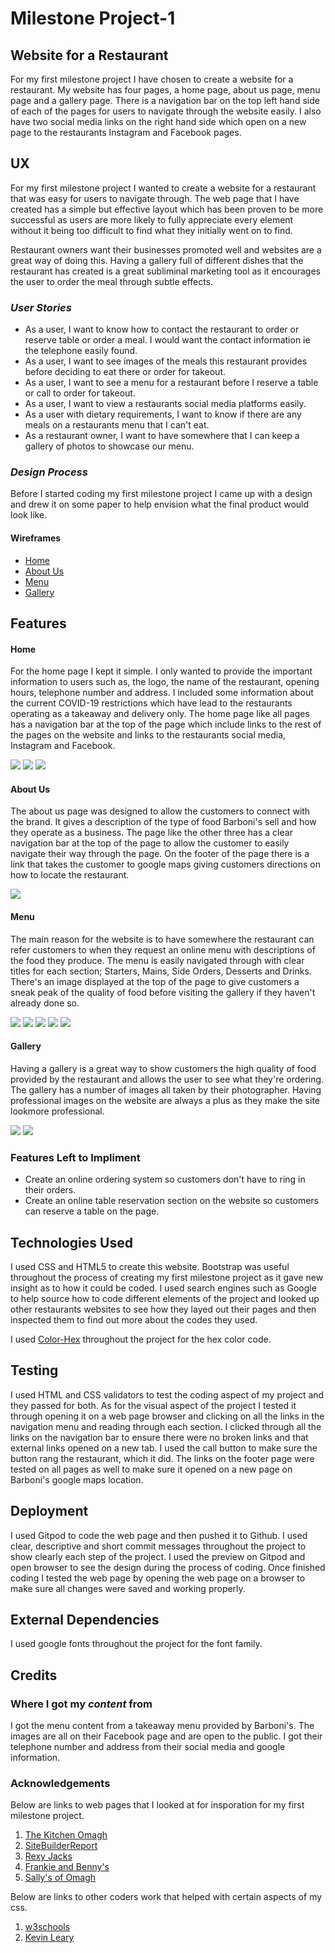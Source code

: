 # Milestone Project-1
<h2>Website for a Restaurant</h2>
For my first milestone project I have chosen to create a website for a restaurant.  My website has four pages, a home page, about us page, menu page and a gallery page. There is a navigation bar on the top left hand side of each of the pages for users to navigate through the website easily.  I also have two social media links on the right hand side which open on a new page to the restaurants Instagram and Facebook pages. 

<h2>UX</h2>
<p>For my first milestone project I wanted to create a website for a restaurant that was easy for users to navigate through.  The web page that I have created has a simple but effective layout which has been proven to be more successful as users are more likely to fully appreciate every element without it being too difficult to find what they initially went on to find. </p>
<p>Restaurant owners want their businesses promoted well and websites are a great way of doing this.  Having a gallery full of different dishes that the restaurant has created is a great subliminal marketing tool as it encourages the user to order the meal through subtle effects.
</p>
<h3><em>User Stories</em></h3>
<ul>
<li>As a user, I want to know how to contact the restaurant to order or reserve table or order a meal. I would want the contact information ie the telephone easily found.</li>
<li>As a user, I want to see images of the meals this restaurant provides before deciding to eat there or order for takeout.</li>
<li>As a user, I want to see a menu for a restaurant before I reserve a table or call to order for takeout.</li>
<li>As a user, I want to view a restaurants social media platforms easily.</li>
<li>As a user with dietary requirements, I want to know if there are any meals on a restaurants menu that I can't eat.</li>
<li>As a restaurant owner, I want to have somewhere that I can keep a gallery of photos to showcase our menu.</li>
</ul>
<h3><em>Design Process</em></h3>
<p>Before I started coding my first milestone project I came up with a design and drew it on some paper to help envision what the final product would look like.</p>
<h4>Wireframes</h4>
<ul>
<li><a class="active" href="https://scontent.flhr2-1.fna.fbcdn.net/v/t1.0-9/157413606_817051495560149_6524045668720899940_o.jpg?_nc_cat=109&ccb=3&_nc_sid=730e14&_nc_ohc=5WPlWOxWyvgAX_EWClp&_nc_ht=scontent.flhr2-1.fna&oh=f6f28105ebcbeb642e24328c7c522f8a&oe=60669B81" target="_blank">Home</a></li>
<li><a class="active" href="https://scontent.flhr2-1.fna.fbcdn.net/v/t1.0-9/158105990_817051492226816_7121248323657545866_o.jpg?_nc_cat=107&ccb=3&_nc_sid=730e14&_nc_ohc=to1n3NwWVDIAX9tpM52&_nc_ht=scontent.flhr2-1.fna&oh=d6baa88bf14e9811656ca2e2711dd705&oe=60665021" target="_blank">About Us</a></li>
<li><a class="active" href="https://scontent.flhr2-1.fna.fbcdn.net/v/t1.0-9/157626887_817051438893488_6876105387591413591_o.jpg?_nc_cat=106&ccb=3&_nc_sid=730e14&_nc_ohc=0eQlDLrmM3kAX_3Ag2m&_nc_ht=scontent.flhr2-1.fna&oh=e5a937be8c042ed96c76662b8554bdc5&oe=6068A207" target="_blank">Menu</a></li>
<li><a class="active" href="https://scontent.flhr2-2.fna.fbcdn.net/v/t1.0-9/156988651_817051402226825_6057177616481124175_o.jpg?_nc_cat=108&ccb=3&_nc_sid=730e14&_nc_ohc=L90owXn3fKMAX_7WWn6&_nc_ht=scontent.flhr2-2.fna&oh=757440a049cc7e629490a071e39ac1cf&oe=60673B42" target="_blank">Gallery</a></li>
</ul>

<h2>Features</h2>

<h4>Home</h4>
<p>For the home page I kept it simple.  I only wanted to provide the important information to users such as, the logo, the name of the restaurant, opening hours, telephone number and address.  I included some information about the current COVID-19 restrictions which have lead to the restaurants operating as a takeaway and delivery only. The home page like all pages has a navigation bar at the top of the page which include links to the rest of the pages on the website and links to the restaurants social media, Instagram and Facebook.</p>
<img src="https://scontent.flhr2-2.fna.fbcdn.net/v/t1.0-9/157394665_817074385557860_309376773104296873_o.jpg?_nc_cat=102&ccb=3&_nc_sid=730e14&_nc_ohc=8rhdaOYcFDsAX9QvlmE&_nc_ht=scontent.flhr2-2.fna&oh=a39da4c77b123369cd28d678f6c24739&oe=6068308F">
<img src="https://scontent.flhr2-2.fna.fbcdn.net/v/t1.0-9/157371600_817074502224515_9025095331910187208_o.jpg?_nc_cat=111&ccb=3&_nc_sid=730e14&_nc_ohc=3JvpjIpP8TMAX_N1M4y&_nc_ht=scontent.flhr2-2.fna&oh=cbf661feeaf82554789cfc72d9e16502&oe=6065FC69">
<img src="https://scontent.flhr2-1.fna.fbcdn.net/v/t1.0-9/157726378_817074538891178_2049107221846452757_o.jpg?_nc_cat=103&ccb=3&_nc_sid=730e14&_nc_ohc=1p4rNK_0FAkAX8J3pr5&_nc_ht=scontent.flhr2-1.fna&oh=6e9ab3bf213379a655b90ee1b22d4273&oe=60668713">

<h4>About Us</h4>
<p>The about us page was designed to allow the customers to connect with the brand.  It gives a description of the type of food Barboni's sell and how they operate as a business. The page like the other three has a clear navigation bar at the top of the page to allow the customer to easily navigate their way through the page.  On the footer of the page there is a link that takes the customer to google maps giving customers directions on how to locate the restaurant.</p>
<img src="https://scontent.flhr2-1.fna.fbcdn.net/v/t1.0-9/157644117_817074348891197_6547956745150460660_o.jpg?_nc_cat=106&ccb=3&_nc_sid=730e14&_nc_ohc=CVsiEmr5zgYAX_O0mzX&_nc_ht=scontent.flhr2-1.fna&oh=a3d15891fe8fd09e5b420cdfc0f353df&oe=60661B0F">

<h4>Menu</h4>
<p>The main reason for the website is to have somewhere the restaurant can refer customers to when they request an online menu with descriptions of the food they produce.  The menu is easily navigated through with clear titles for each section; Starters, Mains, Side Orders, Desserts and Drinks.  There's an image displayed at the top of the page to give customers a sneak peak of the quality of food before visiting the gallery if they haven't already done so.</p>
<img src="https://scontent.flhr2-1.fna.fbcdn.net/v/t1.0-9/157375126_817074478891184_3518067231158929208_o.jpg?_nc_cat=106&ccb=3&_nc_sid=730e14&_nc_ohc=0S5R0uN9wDcAX-J9qYX&_nc_ht=scontent.flhr2-1.fna&oh=4f0c415ac291bf0a4e1d28a67e4994d6&oe=60674A79">
<img src="https://scontent.flhr2-2.fna.fbcdn.net/v/t1.0-9/157166388_817074412224524_3901735184359298290_o.jpg?_nc_cat=104&ccb=3&_nc_sid=730e14&_nc_ohc=EpXfI_B2sbQAX_zrXBQ&_nc_ht=scontent.flhr2-2.fna&oh=80863db0cbb978b2ef3b4049d8497eae&oe=6067C988">
<img src="https://scontent.flhr2-2.fna.fbcdn.net/v/t1.0-9/157068671_817074342224531_6591986998014238958_o.jpg?_nc_cat=104&ccb=3&_nc_sid=730e14&_nc_ohc=kRyEn5hMgDEAX-GRBWA&_nc_ht=scontent.flhr2-2.fna&oh=5871ad343d4b6269a85c2f99be0624aa&oe=606946EC">
<img src="https://scontent.flhr2-2.fna.fbcdn.net/v/t1.0-9/157359511_817074338891198_8680463101323881059_o.jpg?_nc_cat=108&ccb=3&_nc_sid=730e14&_nc_ohc=WpJ2Xwg4z4cAX_XMl8l&_nc_ht=scontent.flhr2-2.fna&oh=fc158206f5dc4580250ae6bbc23408f4&oe=6068185C">
<img src="https://scontent.flhr2-1.fna.fbcdn.net/v/t1.0-9/157846978_817074432224522_2300070277214405985_o.jpg?_nc_cat=109&ccb=3&_nc_sid=730e14&_nc_ohc=-jJJgNmhz9YAX_8RFoe&_nc_ht=scontent.flhr2-1.fna&oh=16ecba37d8d6d20e9494e530c51473f9&oe=60687328">

<h4>Gallery</h4>
<p>Having a gallery is a great way to show customers the high quality of food provided by the restaurant and allows the user to see what they're ordering.  The gallery has a number of images all taken by their photographer.  Having professional images on the website are always a plus as they make the site lookmore professional.</p>
<img src="https://scontent.flhr2-1.fna.fbcdn.net/v/t1.0-9/157679801_817074548891177_7237735370320963369_o.jpg?_nc_cat=107&ccb=3&_nc_sid=730e14&_nc_ohc=PQ5eEHGlZ9oAX-GHFZf&_nc_ht=scontent.flhr2-1.fna&oh=cfdc402c127c55c446f553b7fac81998&oe=6069210E">
<img src="https://scontent.flhr2-2.fna.fbcdn.net/v/t1.0-9/157471146_817074508891181_1064714836025312921_o.jpg?_nc_cat=104&ccb=3&_nc_sid=730e14&_nc_ohc=BL3T7QFmQxEAX8IoogG&_nc_ht=scontent.flhr2-2.fna&oh=ec0adb9f453abbe4699ef33632e07771&oe=60661343">

<h3>Features Left to Impliment</h3>
<ul>
<li>Create an online ordering system so customers don't have to ring in their orders.</li>
<li>Create an online table reservation section on the website so customers can reserve a table on the page.</li>
</ul>

<h2>Technologies Used</h2>
<p>I used CSS and HTML5 to create this website. Bootstrap was useful throughout the process of creating my first milestone project as it gave new insight as to how it could be coded.  I used search engines such as Google to help source how to code different elements of the project and looked up other restaurants websites to see how they layed out their pages and then inspected them to find out more about the codes they used.</p>  
<p>I used <a class="active" href="https://www.color-hex.com/" target="_blank">Color-Hex</a> throughout the project for the hex color code.</p>

<h2>Testing</h2>
<p>I used HTML and CSS validators to test the coding aspect of my project and they passed for both.  As for the visual aspect of the project I tested it through opening it on a web page browser and clicking on all the links in the navigation menu and reading through each section. I clicked through all the links on the navigation bar to ensure there were no broken links and that external links opened on a new tab. I used the call button to make sure the button rang the restaurant, which it did. The links on the footer page were tested on all pages as well to make sure it opened on a new page on Barboni's google maps location.</p>

<h2>Deployment</h2>
<p>I used Gitpod to code the web page and then pushed it to Github. I used clear, descriptive and short commit messages throughout the project to show clearly each step of the project. I used the preview on Gitpod and open browser to see the design during the process of coding. Once finished coding I tested the web page by opening the web page on a browser to make sure all changes were saved and working properly.</p>

<h2>External Dependencies</h2>
<p>I used google fonts throughout the project for the font family.</p>


<h2>Credits</h2>
<h3>Where I got my <em>content</em> from</h3> 
<p>I got the menu content from a takeaway menu provided by Barboni's.  The images are all on their Facebook page and are open to the public. I got their telephone number and address from their social media and google information.</p>

<h3>Acknowledgements</h3>
<p>Below are links to web pages that I looked at for insporation for my first milestone project.<p>
<ol>
<li><a class="active" href="http://www.thekitchenomagh.com/menu.php" target="_blank">The Kitchen Omagh</a></li>
<li><a class="active" href="https://www.sitebuilderreport.com/inspiration/restaurant-websites" target="_blank">SiteBuilderReport</a></li>
<li><a class="active" href="https://www.rexyjacks.com/" target="_blank">Rexy Jacks</a></li>
<li><a class="active" href="https://www.frankieandbennys.com/" target="_blank">Frankie and Benny's</a></li>
<li><a class="active" href="https://www.sallysofomagh.com/sallyslounge.php" target="_blank">Sally's of Omagh</a></li>
</ol>

<p>Below are links to other coders work that helped with certain aspects of my css.</p>
<ol>
<li><a class="active" href="https://www.w3schools.com/howto/howto_css_image_center.asp" target="_blank">w3schools</a></li>
<li><a class="active" href="https://www.kevinleary.net/pulsating-css3-animations/" target="_blank">Kevin Leary</a></li>
</ol>

